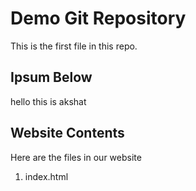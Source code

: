 # Demo Git Repository

This is the first file in this repo.

## Ipsum Below

hello this is akshat


## Website Contents

Here are the files in our website

1. index.html